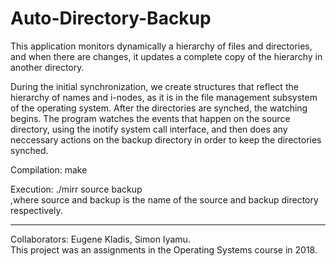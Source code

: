 # Auto-Directory-Backup
This application monitors dynamically a hierarchy of files and directories, and when there are changes, it updates a complete copy of the hierarchy in another directory. 

During the initial synchronization, we create structures that reflect the hierarchy of names and i-nodes, as it is in the file management subsystem of the operating system. After the directories are synched, the watching begins. The program watches the events that happen on the source directory, using the inotify system call interface, and then does any neccessary actions on the backup directory in order to keep the directories synched.

Compilation: make

Execution: ./mirr source backup  
,where source and backup is the name of the source and backup directory respectively.

-----------------
Collaborators: Eugene Kladis, Simon Iyamu.  
This project was an assignments in the Operating Systems course in 2018.
